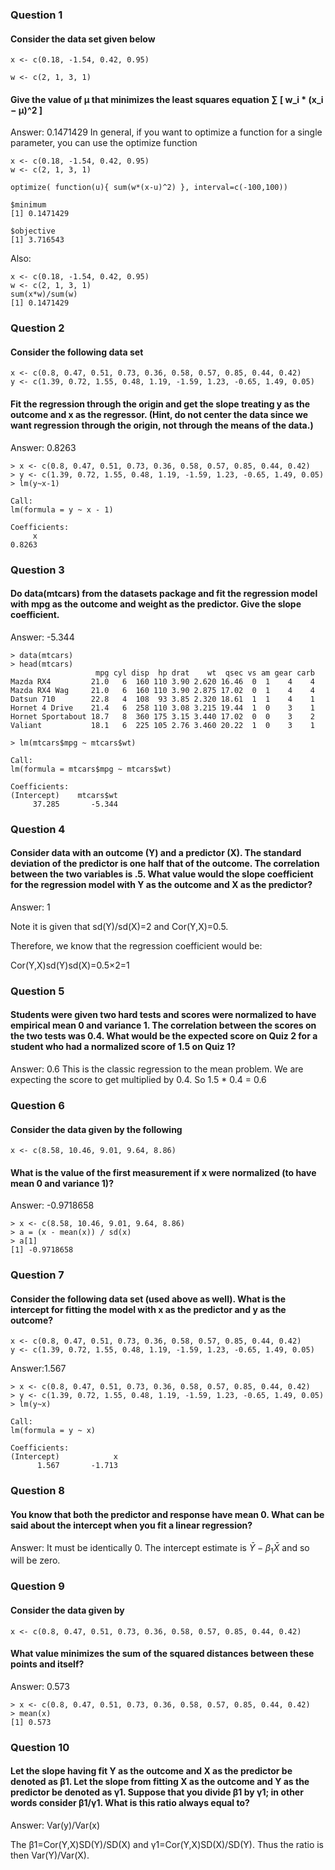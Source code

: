 ### Question 1
#### Consider the data set given below
```[R]
x <- c(0.18, -1.54, 0.42, 0.95)

w <- c(2, 1, 3, 1)
```

#### Give the value of μ that minimizes the least squares equation ∑ [ w_i * (x_i − μ)^2 ]

Answer: 0.1471429
In general, if you want to optimize a function for a single parameter, you can use the optimize function
```[R]
x <- c(0.18, -1.54, 0.42, 0.95)
w <- c(2, 1, 3, 1)

optimize( function(u){ sum(w*(x-u)^2) }, interval=c(-100,100))

$minimum
[1] 0.1471429

$objective
[1] 3.716543
```

Also:
```[R]
x <- c(0.18, -1.54, 0.42, 0.95)
w <- c(2, 1, 3, 1)
sum(x*w)/sum(w)
[1] 0.1471429
```

### Question 2
#### Consider the following data set
```[R]
x <- c(0.8, 0.47, 0.51, 0.73, 0.36, 0.58, 0.57, 0.85, 0.44, 0.42)
y <- c(1.39, 0.72, 1.55, 0.48, 1.19, -1.59, 1.23, -0.65, 1.49, 0.05)
```
#### Fit the regression through the origin and get the slope treating y as the outcome and x as the regressor. (Hint, do not center the data since we want regression through the origin, not through the means of the data.)

Answer: 0.8263

```[R]
> x <- c(0.8, 0.47, 0.51, 0.73, 0.36, 0.58, 0.57, 0.85, 0.44, 0.42)
> y <- c(1.39, 0.72, 1.55, 0.48, 1.19, -1.59, 1.23, -0.65, 1.49, 0.05)
> lm(y~x-1)

Call: 
lm(formula = y ~ x - 1)

Coefficients:
     x  
0.8263  
```
### Question 3
#### Do data(mtcars) from the datasets package and fit the regression model with mpg as the outcome and weight as the predictor. Give the slope coefficient.

Answer: -5.344

```[R]
> data(mtcars)
> head(mtcars)
                   mpg cyl disp  hp drat    wt  qsec vs am gear carb
Mazda RX4         21.0   6  160 110 3.90 2.620 16.46  0  1    4    4
Mazda RX4 Wag     21.0   6  160 110 3.90 2.875 17.02  0  1    4    4
Datsun 710        22.8   4  108  93 3.85 2.320 18.61  1  1    4    1
Hornet 4 Drive    21.4   6  258 110 3.08 3.215 19.44  1  0    3    1
Hornet Sportabout 18.7   8  360 175 3.15 3.440 17.02  0  0    3    2
Valiant           18.1   6  225 105 2.76 3.460 20.22  1  0    3    1

> lm(mtcars$mpg ~ mtcars$wt)

Call:
lm(formula = mtcars$mpg ~ mtcars$wt)

Coefficients:
(Intercept)    mtcars$wt  
     37.285       -5.344  
```

### Question 4
#### Consider data with an outcome (Y) and a predictor (X). The standard deviation of the predictor is one half that of the outcome. The correlation between the two variables is .5. What value would the slope coefficient for the regression model with Y as the outcome and X as the predictor?

Answer: 1

Note it is given that sd(Y)/sd(X)=2 and Cor(Y,X)=0.5.

Therefore, we know that the regression coefficient would be:

Cor(Y,X)sd(Y)sd(X)=0.5×2=1

### Question 5
#### Students were given two hard tests and scores were normalized to have empirical mean 0 and variance 1. The correlation between the scores on the two tests was 0.4. What would be the expected score on Quiz 2 for a student who had a normalized score of 1.5 on Quiz 1?

Answer: 0.6
This is the classic regression to the mean problem. We are expecting the score to get multiplied by 0.4. So 1.5 * 0.4 = 0.6

### Question 6
#### Consider the data given by the following
```[R]
x <- c(8.58, 10.46, 9.01, 9.64, 8.86)
```
#### What is the value of the first measurement if x were normalized (to have mean 0 and variance 1)?

Answer:  -0.9718658

```[R]
> x <- c(8.58, 10.46, 9.01, 9.64, 8.86)
> a = (x - mean(x)) / sd(x)
> a[1]
[1] -0.9718658
```

### Question 7
#### Consider the following data set (used above as well). What is the intercept for fitting the model with x as the predictor and y as the outcome?
```[R]
x <- c(0.8, 0.47, 0.51, 0.73, 0.36, 0.58, 0.57, 0.85, 0.44, 0.42)
y <- c(1.39, 0.72, 1.55, 0.48, 1.19, -1.59, 1.23, -0.65, 1.49, 0.05)
```

Answer:1.567

```[R]
> x <- c(0.8, 0.47, 0.51, 0.73, 0.36, 0.58, 0.57, 0.85, 0.44, 0.42)
> y <- c(1.39, 0.72, 1.55, 0.48, 1.19, -1.59, 1.23, -0.65, 1.49, 0.05)
> lm(y~x)

Call:
lm(formula = y ~ x)

Coefficients:
(Intercept)            x  
      1.567       -1.713 
```
### Question 8
#### You know that both the predictor and response have mean 0. What can be said about the intercept when you fit a linear regression?

Answer: It must be identically 0.
The intercept estimate is $\bar Y - \beta_1 \bar X$ and so will be zero.

### Question 9
#### Consider the data given by
```[R]
x <- c(0.8, 0.47, 0.51, 0.73, 0.36, 0.58, 0.57, 0.85, 0.44, 0.42)
```
#### What value minimizes the sum of the squared distances between these points and itself?

Answer: 0.573

```[R]
> x <- c(0.8, 0.47, 0.51, 0.73, 0.36, 0.58, 0.57, 0.85, 0.44, 0.42)
> mean(x)
[1] 0.573
```
### Question 10
#### Let the slope having fit Y as the outcome and X as the predictor be denoted as β1. Let the slope from fitting X as the outcome and Y as the predictor be denoted as γ1. Suppose that you divide β1 by γ1; in other words consider β1/γ1. What is this ratio always equal to?

Answer: Var(y)/Var(x)

The β1=Cor(Y,X)SD(Y)/SD(X) and γ1=Cor(Y,X)SD(X)/SD(Y).
Thus the ratio is then Var(Y)/Var(X).

